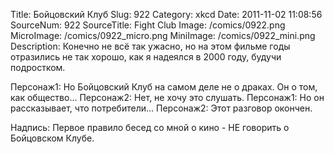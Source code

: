 Title: Бойцовский Клуб 
Slug: 922 
Category: xkcd 
Date: 2011-11-02 11:08:56 
SourceNum: 922 
SourceTitle: Fight Club 
Image: /comics/0922.png 
MicroImage: /comics/0922_micro.png 
MiniImage: /comics/0922_mini.png 
Description: Конечно не всё так ужасно, но на этом фильме годы отразились не так хорошо, как я надеялся в 2000 году, будучи подростком. 

Персонаж1: Но Бойцовский Клуб на самом деле не о драках. Он о том, как общество...
Персонаж2: Нет, не хочу это слушать.
Персонаж1: Но он рассказывает, что потребители...
Персонаж2: Этот разговор окончен.

Надпись: Первое правило бесед со мной о кино - НЕ говорить о Бойцовском Клубе.